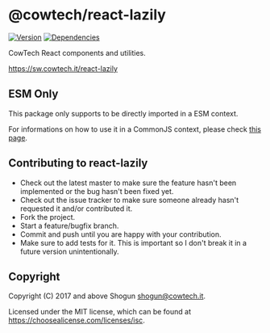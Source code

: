 # @cowtech/react-lazily

[![Version](https://img.shields.io/npm/v/@cowtech/react-lazily.svg)](https://npm.im/@cowtech/react-lazily)
[![Dependencies](https://img.shields.io/librariesio/release/npm/@cowtech/react-lazily)](https://libraries.io/npm/@cowtech%2Freact-lazily)

CowTech React components and utilities.

https://sw.cowtech.it/react-lazily

## ESM Only

This package only supports to be directly imported in a ESM context.

For informations on how to use it in a CommonJS context, please check [this page](https://gist.github.com/ShogunPanda/fe98fd23d77cdfb918010dbc42f4504d).

## Contributing to react-lazily

- Check out the latest master to make sure the feature hasn't been implemented or the bug hasn't been fixed yet.
- Check out the issue tracker to make sure someone already hasn't requested it and/or contributed it.
- Fork the project.
- Start a feature/bugfix branch.
- Commit and push until you are happy with your contribution.
- Make sure to add tests for it. This is important so I don't break it in a future version unintentionally.

## Copyright

Copyright (C) 2017 and above Shogun <shogun@cowtech.it>.

Licensed under the MIT license, which can be found at https://choosealicense.com/licenses/isc.
